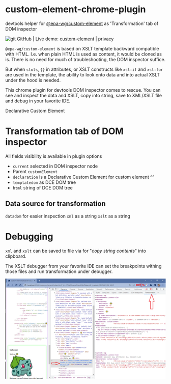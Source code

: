 # custom-element-chrome-plugin
devtools helper for [@epa-wg/custom-element][dce-url] as 'Transformation' tab of DOM inspector

[![git][github-image] GitHub][git-url]
| Live demo: [custom-element][demo-url]
| [privacy][privacy-url]

`@epa-wg/custom-element` is based on XSLT template backward compatible with HTML. 
I.e. when plain HTML is used as content, it would be cloned as is. There is no need for much of troubleshooting, 
the DOM inspector suffice. 

But when `slots`, `{}` in attributes, or XSLT constructs like `xsl:if` and `xsl:for` are used in the template,
the ability to look onto data and into actual XSLT under the hood is needed. 

This chrome plugin for devtools DOM inspector comes to rescue. You can see and inspect the data and XSLT, 
copy into string, save to XML/XSLT file and debug in your favorite IDE.

Declarative Custom Element
# Transformation tab of DOM inspector
All fields visibility is available in plugin options

* `current` selected in DOM inspector node
* Parent `customElement`
* `declaration` is a Declarative Custom Element for custom element ^^
* `templatedom` as DCE DOM tree
* `html` string of DCE DOM tree

## Data source for transformation

`datadom` for easier inspection
`xml` as a string
`xslt` as a string

# Debugging
`xml` and `xslt` can be saved to file via for "_copy string contents_" into clipboard.

The XSLT debugger from your favorite IDE can set the breakpoints withing those files and 
run transformation under debugger.

![screenshot](./screenshot.png)

[git-url]:        https://github.com/EPA-WG/custom-element-chrome-plugin
[dce-url]:        https://github.com/EPA-WG/custom-element
[demo-url]:       https://unpkg.com/@epa-wg/custom-element@0.0/index.html
[privacy-url]:    https://github.com/EPA-WG/custom-element-chrome-plugin/blob/main/Privacy.md
[github-image]:   https://cdnjs.cloudflare.com/ajax/libs/octicons/8.5.0/svg/mark-github.svg
